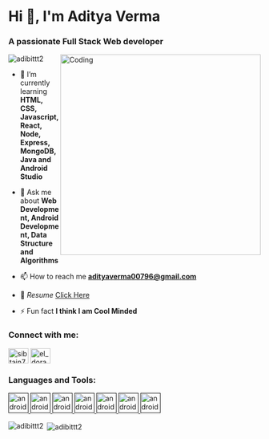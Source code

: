 <div>
<h1 align="left">Hi 👋, I'm Aditya Verma</h1>
<h3 align="left">A passionate Full Stack Web developer</h3>
</div>
<div>
    <img align="right" alt="Coding" width="400" src="https://media0.giphy.com/media/RbDKaczqWovIugyJmW/giphy.gif?cid=790b761139416ed019554dfd7f47eec1dee547bb5358b504&rid=giphy.gif&ct=g">

    
      
</div>

<p align="left"> <img src="https://komarev.com/ghpvc/?username=adibittt2&label=Profile%20views&color=0e75b6&style=flat" alt="adibittt2" /> </p>

<!-- <p align="left"> <a href="https://github.com/ryo-ma/github-profile-trophy"><img src="https://github-profile-trophy.vercel.app/?username=jaysanodiya" alt="jaysanodiya" /></a> </p> -->
- 🌱 I’m currently learning **HTML, CSS, Javascript, React, Node, Express, MongoDB, Java and Android Studio**

- 💬 Ask me about **Web Development, Android Development, Data Structure and Algorithms**

- 📫 How to reach me **adityaverma00796@gmail.com**

- 📄 *Resume* [Click Here](https://drive.google.com/file/d/1mGODCP_H3D8AmLs037d8lUxF97OS_l7e/view?usp=sharing)

- ⚡ Fun fact **I think I am Cool Minded**

<h3 align="left">Connect with me:</h3>
<p align="left">
<!-- <a href="#" target="blank"><img align="center" src="https://raw.githubusercontent.com/rahuldkjain/github-profile-readme-generator/master/src/images/icons/Social/twitter.svg" alt="sibtain4ahmad" height="30" width="40" /></a> -->
<a href="www.linkedin.com/in/aditya-verma-06584224b/" target="blank"><img align="center" src="https://raw.githubusercontent.com/rahuldkjain/github-profile-readme-generator/master/src/images/icons/Social/linked-in-alt.svg" alt="sibtain7352" height="30" width="40" /></a>
<a href="https://github.com/Adibittt2" target="blank"><img align="center" src="https://www.influxdata.com/wp-content/uploads/GitHub-logo.jpg" alt="el_dorado_sib" height="30" width="40" /></a>
</p>

<h3 align="left">Languages and Tools:</h3>
<p align="left"> 

<a href="" target="_blank" rel="noreferrer"> <img src="https://upload.wikimedia.org/wikipedia/commons/thumb/6/61/HTML5_logo_and_wordmark.svg/1200px-HTML5_logo_and_wordmark.svg.png" alt="android" width="40" height="40"/> </a> 
<a href="" target="_blank" rel="noreferrer"> <img src="https://upload.wikimedia.org/wikipedia/commons/thumb/d/d5/CSS3_logo_and_wordmark.svg/1200px-CSS3_logo_and_wordmark.svg.png" alt="android" width="40" height="40"/> </a>
 <a href="" target="_blank" rel="noreferrer"> <img src="http://code-institute-org.github.io/Full-Stack-Web-Developer-Stream-0/assets/javascript.png" alt="android" width="40" height="40"/> </a>
<a href="" target="_blank" rel="noreferrer"> <img src="https://upload.wikimedia.org/wikipedia/commons/thumb/a/a7/React-icon.svg/1200px-React-icon.svg.png" alt="android" width="40" height="40"/> </a> 
<a href="" target="_blank" rel="noreferrer"> <img src="https://upload.wikimedia.org/wikipedia/commons/thumb/d/d9/Node.js_logo.svg/1200px-Node.js_logo.svg.png" alt="android" width="40" height="40"/> </a> 
<a href="" target="_blank" rel="noreferrer"> <img src="https://miro.medium.com/max/1400/1*XP-mZOrIqX7OsFInN2ngRQ.png" alt="android" width="40" height="40"/> </a> 
<a href="" target="_blank" rel="noreferrer"> <img src="https://g.foolcdn.com/art/companylogos/square/mdb.png" alt="android" width="40" height="40"/> </a> 

 </p>

<div><img align="left" src="https://github-readme-stats.vercel.app/api/top-langs?username=adibittt2&show_icons=true&locale=en&layout=compact" alt="adibittt2" /></div>

<div>&nbsp;<img align="center" src="https://github-readme-stats.vercel.app/api?username=adibittt2&show_icons=true&locale=en" alt="adibittt2" /></div>

<!-- 
<p><img align="center" src="https://github-readme-streak-stats.herokuapp.com/?user=jaysanodiya&" alt="jaysanodiya" /></p> -->
